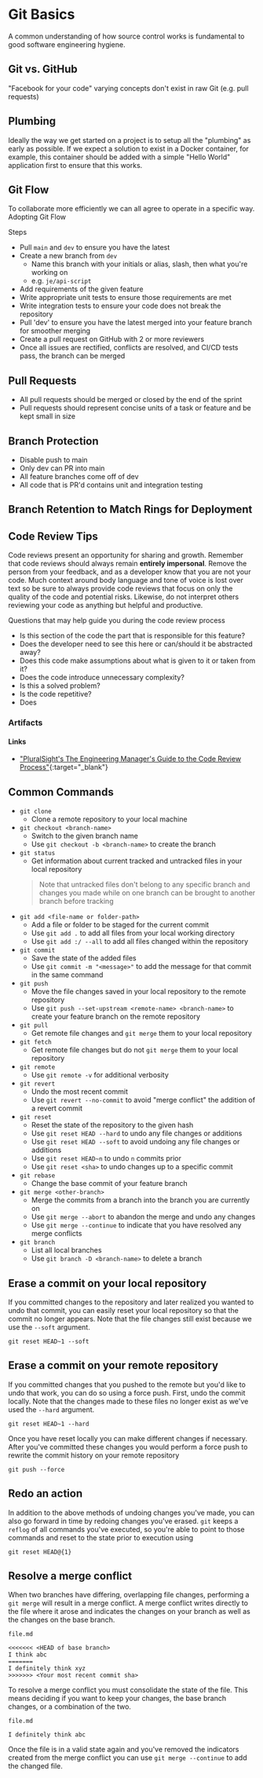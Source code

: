 # Git Basics

A common understanding of how source control works is fundamental to good software engineering hygiene.

## Git vs. GitHub

"Facebook for your code" varying concepts don't exist in raw Git (e.g. pull requests)

## Plumbing
Ideally the way we get started on a project is to setup all the "plumbing" as early as possible. If we expect a solution to exist in a Docker container, for example, this container should be added with a simple "Hello World" application first to ensure that this works.

## Git Flow

To collaborate more efficiently we can all agree to operate in a specific way. Adopting Git Flow 

Steps
 - Pull `main` and `dev` to ensure you have the latest
 - Create a new branch from `dev`
   - Name this branch with your initials or alias, slash, then what you're working on
   - e.g. `je/api-script`
 - Add requirements of the given feature
 - Write appropriate unit tests to ensure those requirements are met
 - Write integration tests to ensure your code does not break the repository
 - Pull 'dev' to ensure you have the latest merged into your feature branch for smoother merging
 - Create a pull request on GitHub with 2 or more reviewers
 - Once all issues are rectified, conflicts are resolved, and CI/CD tests pass, the branch can be merged

## Pull Requests

 - All pull requests should be merged or closed by the end of the sprint
 - Pull requests should represent concise units of a task or feature and be kept small in size

## Branch Protection

 - Disable push to main 
 - Only dev can PR into main
 - All feature branches come off of dev
 - All code that is PR'd contains unit and integration testing

## Branch Retention to Match Rings for Deployment

## Code Review Tips

Code reviews present an opportunity for sharing and growth. Remember that code reviews should always remain **entirely impersonal**. Remove the person from your feedback, and as a developer know that you are not your code. Much context around body language and tone of voice is lost over text so be sure to always provide code reviews that focus on only the quality of the code and potential risks. Likewise, do not interpret others reviewing your code as anything but helpful and productive. 

Questions that may help guide you during the code review process

 - Is this section of the code the part that is responsible for this feature?
 - Does the developer need to see this here or can/should it be abstracted away?
 - Does this code make assumptions about what is given to it or taken from it?
 - Does the code introduce unnecessary complexity?
 - Is this a solved problem?
 - Is the code repetitive?
 - Does

### Artifacts
#### Links
- ["PluralSight's The Engineering Manager's Guide to the Code Review Process"](https://www.pluralsight.com/blog/tutorials/code-review){:target="_blank"}

## Common Commands

 - `git clone`
   - Clone a remote repository to your local machine
 - `git checkout <branch-name>`
   - Switch to the given branch name
   - Use `git checkout -b <branch-name>` to create the branch
 - `git status`
   - Get information about current tracked and untracked files in your local repository
    > Note that untracked files don't belong to any specific branch and changes you made while on one branch can be brought to another branch before tracking
 - `git add <file-name or folder-path>`
   - Add a file or folder to be staged for the current commit
   - Use `git add .` to add all files from your local working directory
   - Use `git add :/ --all` to add all files changed within the repository
 - `git commit`
   - Save the state of the added files
   - Use `git commit -m "<message>"` to add the message for that commit in the same command
 - `git push`
   - Move the file changes saved in your local repository to the remote repository
   - Use `git push --set-upstream <remote-name> <branch-name>` to create your feature branch on the remote repository 
 - `git pull`
   - Get remote file changes and `git merge` them to your local repository
 - `git fetch`
   - Get remote file changes but do not `git merge` them to your local repository
 - `git remote` 
   - Use `git remote -v` for additional verbosity
 - `git revert`
   - Undo the most recent commit
   - Use `git revert --no-commit` to avoid "merge conflict" the addition of a revert commit
 - `git reset`
   - Reset the state of the repository to the given hash
   - Use `git reset HEAD --hard` to undo any file changes or additions
   - Use `git reset HEAD --soft` to avoid undoing any file changes or additions
   - Use `git reset HEAD~n` to undo `n` commits prior 
   - Use `git reset <sha>` to undo changes up to a specific commit
 - `git rebase`
   - Change the base commit of your feature branch
 - `git merge <other-branch>`
   - Merge the commits from a branch into the branch you are currently on 
   - Use `git merge --abort` to abandon the merge and undo any changes 
   - Use `git merge --continue` to indicate that you have resolved any merge conflicts
 - `git branch`
   - List all local branches
   - Use `git branch -D <branch-name>` to delete a branch
  
## Erase a commit on your local repository

If you committed changes to the repository and later realized you wanted to undo that commit, you can easily reset your local repository so that the commit no longer appears. Note that the file changes still exist because we use the `--soft` argument.

```
git reset HEAD~1 --soft
```

## Erase a commit on your remote repository

If you committed changes that you pushed to the remote but you'd like to undo that work, you can do so using a force push. First, undo the commit locally. Note that the changes made to these files no longer exist as we've used the `--hard` argument.

```
git reset HEAD~1 --hard
```

Once you have reset locally you can make different changes if necessary. After you've committed these changes you would perform a force push to rewrite the commit history on your remote repository

```
git push --force
```

## Redo an action
In addition to the above methods of undoing changes you've made, you can also go forward in time by redoing changes you've erased. `git` keeps a `reflog` of all commands you've executed, so you're able to point to those commands and reset to the state prior to execution using 

```
git reset HEAD@{1}
```

## Resolve a merge conflict
When two branches have differing, overlapping file changes, performing a `git merge` will result in a merge conflict. A merge conflict writes directly to the file where it arose and indicates the changes on your branch as well as the changes on the base branch.

```
file.md

<<<<<<< <HEAD of base branch> 
I think abc
=======
I definitely think xyz
>>>>>>> <Your most recent commit sha>
```

To resolve a merge conflict you must consolidate the state of the file. This means deciding if you want to keep your changes, the base branch changes, or a combination of the two.

```
file.md

I definitely think abc
```

Once the file is in a valid state again and you've removed the indicators created from the merge conflict you can use `git merge --continue` to add the changed file.